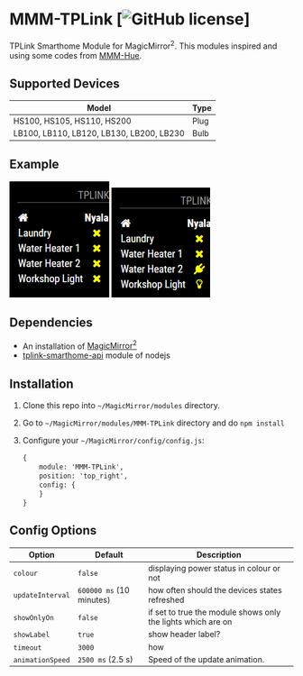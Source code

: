 # MMM-TPLink [![GitHub license](https://img.shields.io/badge/license-MIT-blue.svg?style=flat)]

TPLink Smarthome Module for MagicMirror<sup>2</sup>.
This modules inspired and using some codes from [MMM-Hue](https://github.com/MitchSS/MMM-Hue).

## Supported Devices

| Model                                    | Type |
|------------------------------------------|------|
| HS100, HS105, HS110, HS200               | Plug |
| LB100, LB110, LB120, LB130, LB200, LB230 | Bulb |

## Example

![](others/MMM-TPLink-screenshot-01.png)   ![](others/MMM-TPLink-screenshot-02.png)

## Dependencies

* An installation of [MagicMirror<sup>2</sup>](https://github.com/MichMich/MagicMirror)
* [tplink-smarthome-api](https://github.com/plasticrake/tplink-smarthome-api) module of nodejs

## Installation

1. Clone this repo into `~/MagicMirror/modules` directory.
2. Go to `~/MagicMirror/modules/MMM-TPLink` directory and do `npm install`
3. Configure your `~/MagicMirror/config/config.js`:

    ```
    {
        module: 'MMM-TPLink',
        position: 'top_right',
        config: {
        }
    }
    ```

## Config Options

| **Option** | **Default** | **Description** |
| --- | --- | --- |
| `colour` | `false` | displaying power status in colour or not |
| `updateInterval` | `600000 ms` (10 minutes) | how often should the devices states refreshed |
| `showOnlyOn` | `false` | if set to true the module shows only the lights which are on |
| `showLabel` | `true` | show header label? |
| `timeout` | `3000` | how  |
| `animationSpeed` | `2500 ms` (2.5 s) | Speed of the update animation. |
